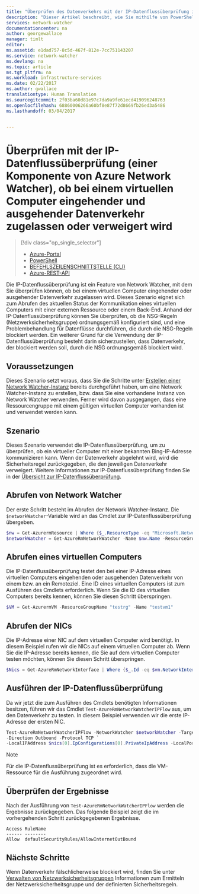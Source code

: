 ```yaml
---
title: "Überprüfen des Datenverkehrs mit der IP-Datenflussüberprüfung in Azure Network Watcher – PowerShell | Microsoft-Dokumentation"
description: "Dieser Artikel beschreibt, wie Sie mithilfe von PowerShell überprüfen, ob bei einem virtuellen Computer eingehender und ausgehender Datenverkehr zugelassen oder verweigert wird."
services: network-watcher
documentationcenter: na
author: georgewallace
manager: timlt
editor: 
ms.assetid: e1dad757-8c5d-467f-812e-7cc751143207
ms.service: network-watcher
ms.devlang: na
ms.topic: article
ms.tgt_pltfrm: na
ms.workload: infrastructure-services
ms.date: 02/22/2017
ms.author: gwallace
translationtype: Human Translation
ms.sourcegitcommit: 2f03ba60d81e97c7da9a9fe61ecd419096248763
ms.openlocfilehash: 68860006266a60bf8e87f72d8669fb26ed3a5486
ms.lasthandoff: 03/04/2017


---
```

# <a name="check-if-traffic-is-allowed-or-denied-to-or-from-a-vm-with-ip-flow-verify-a-component-of-azure-network-watcher"></a>Überprüfen mit der IP-Datenflussüberprüfung (einer Komponente von Azure Network Watcher), ob bei einem virtuellen Computer eingehender und ausgehender Datenverkehr zugelassen oder verweigert wird

> [!div class="op_single_selector"]
> - [Azure-Portal](network-watcher-check-ip-flow-verify-portal.md)
> - [PowerShell](network-watcher-check-ip-flow-verify-powershell.md)
> - [BEFEHLSZEILENSCHNITTSTELLE (CLI)](network-watcher-check-ip-flow-verify-cli.md)
> - [Azure-REST-API](network-watcher-check-ip-flow-verify-rest.md)

Die IP-Datenflussüberprüfung ist ein Feature von Network Watcher, mit dem Sie überprüfen können, ob bei einem virtuellen Computer eingehender oder ausgehender Datenverkehr zugelassen wird. Dieses Szenario eignet sich zum Abrufen des aktuellen Status der Kommunikation eines virtuellen Computers mit einer externen Ressource oder einem Back-End. Anhand der IP-Datenflussüberprüfung können Sie überprüfen, ob die NSG-Regeln (Netzwerksicherheitsgruppe) ordnungsgemäß konfiguriert sind, und eine Problembehandlung für Datenflüsse durchführen, die durch die NSG-Regeln blockiert werden. Ein weiterer Grund für die Verwendung der IP-Datenflussüberprüfung besteht darin sicherzustellen, dass Datenverkehr, der blockiert werden soll, durch die NSG ordnungsgemäß blockiert wird.

## <a name="before-you-begin"></a>Voraussetzungen

Dieses Szenario setzt voraus, dass Sie die Schritte unter [Erstellen einer Network Watcher-Instanz](network-watcher-create.md) bereits durchgeführt haben, um eine Network Watcher-Instanz zu erstellen, bzw. dass Sie eine vorhandene Instanz von Network Watcher verwenden. Ferner wird davon ausgegangen, dass eine Ressourcengruppe mit einem gültigen virtuellen Computer vorhanden ist und verwendet werden kann.

## <a name="scenario"></a>Szenario

Dieses Szenario verwendet die IP-Datenflussüberprüfung, um zu überprüfen, ob ein virtueller Computer mit einer bekannten Bing-IP-Adresse kommunizieren kann. Wenn der Datenverkehr abgelehnt wird, wird die Sicherheitsregel zurückgegeben, die den jeweiligen Datenverkehr verweigert. Weitere Informationen zur IP-Datenflussüberprüfung finden Sie in der [Übersicht zur IP-Datenflussüberprüfung](network-watcher-ip-flow-verify-overview.md).

## <a name="retrieve-network-watcher"></a>Abrufen von Network Watcher

Der erste Schritt besteht im Abrufen der Network Watcher-Instanz. Die `$networkWatcher`-Variable wird an das Cmdlet zur IP-Datenflussüberprüfung übergeben.

```powershell
$nw = Get-AzurermResource | Where {$_.ResourceType -eq "Microsoft.Network/networkWatchers" -and $_.Location -eq "WestCentralUS" } 
$networkWatcher = Get-AzureRmNetworkWatcher -Name $nw.Name -ResourceGroupName $nw.ResourceGroupName 
```

## <a name="get-a-vm"></a>Abrufen eines virtuellen Computers

Die IP-Datenflussüberprüfung testet den bei einer IP-Adresse eines virtuellen Computers eingehenden oder ausgehenden Datenverkehr von einem bzw. an ein Remoteziel. Eine ID eines virtuellen Computers ist zum Ausführen des Cmdlets erforderlich. Wenn Sie die ID des virtuellen Computers bereits kennen, können Sie diesen Schritt überspringen.

```powershell
$VM = Get-AzurermVM -ResourceGroupName "testrg" -Name "testvm1"
```

## <a name="get-the-nics"></a>Abrufen der NICs

Die IP-Adresse einer NIC auf dem virtuellen Computer wird benötigt. In diesem Beispiel rufen wir die NICs auf einem virtuellen Computer ab. Wenn Sie die IP-Adresse bereits kennen, die Sie auf dem virtuellen Computer testen möchten, können Sie diesen Schritt überspringen.

```powershell
$Nics = Get-AzureRmNetworkInterface | Where {$_.Id -eq $vm.NetworkInterfaceIDs.ForEach({$_})}
```

## <a name="run-ip-flow-verify"></a>Ausführen der IP-Datenflussüberprüfung

Da wir jetzt die zum Ausführen des Cmdlets benötigten Informationen besitzen, führen wir das Cmdlet `Test-AzureRmNetworkWatcherIPFlow` aus, um den Datenverkehr zu testen. In diesem Beispiel verwenden wir die erste IP-Adresse der ersten NIC.

```powershell
Test-AzureRmNetworkWatcherIPFlow -NetworkWatcher $networkWatcher -TargetVirtualMachineId $VM.Id `
-Direction Outbound -Protocol TCP `
-LocalIPAddress $nics[0].IpConfigurations[0].PrivateIpAddress -LocalPort 6895 -RemoteIPAddress 204.79.197.200 -RemotePort 80
```

> [!NOTE]
> Für die IP-Datenflussüberprüfung ist es erforderlich, dass die VM-Ressource für die Ausführung zugeordnet wird.

## <a name="review-results"></a>Überprüfen der Ergebnisse

Nach der Ausführung von `Test-AzureRmNetworkWatcherIPFlow` werden die Ergebnisse zurückgegeben. Das folgende Beispiel zeigt die im vorhergehenden Schritt zurückgegebenen Ergebnisse.

```
Access RuleName                                  
------ --------                                  
Allow  defaultSecurityRules/AllowInternetOutBound
```

## <a name="next-steps"></a>Nächste Schritte

Wenn Datenverkehr fälschlicherweise blockiert wird, finden Sie unter [Verwalten von Netzwerksicherheitsgruppen](../virtual-network/virtual-network-manage-nsg-arm-portal.md) Informationen zum Ermitteln der Netzwerksicherheitsgruppe und der definierten Sicherheitsregeln.

[1]: ./media/network-watcher-check-ip-flow-verify-portal/figure1.png
[2]: ./media/network-watcher-check-ip-flow-verify-portal/figure2.png















